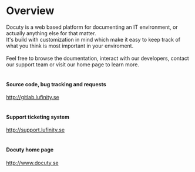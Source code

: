 # Overview

Docuty is a web based platform for documenting an IT environment, or actually anything else for that matter.<br/>
It's build with customization in mind which make it easy to keep track of what you think is most important in your enviroment.
<br/><br/>
Feel free to browse the doumentation, interact with our developers, contact our support team or visit our home page to learn more.
<br/><br/>
#### Source code, bug tracking and requests
http://gitlab.lufinity.se
<br/><br/>
#### Support ticketing system
http://support.lufinity.se
<br/><br/>
#### Docuty home page
http://www.docuty.se